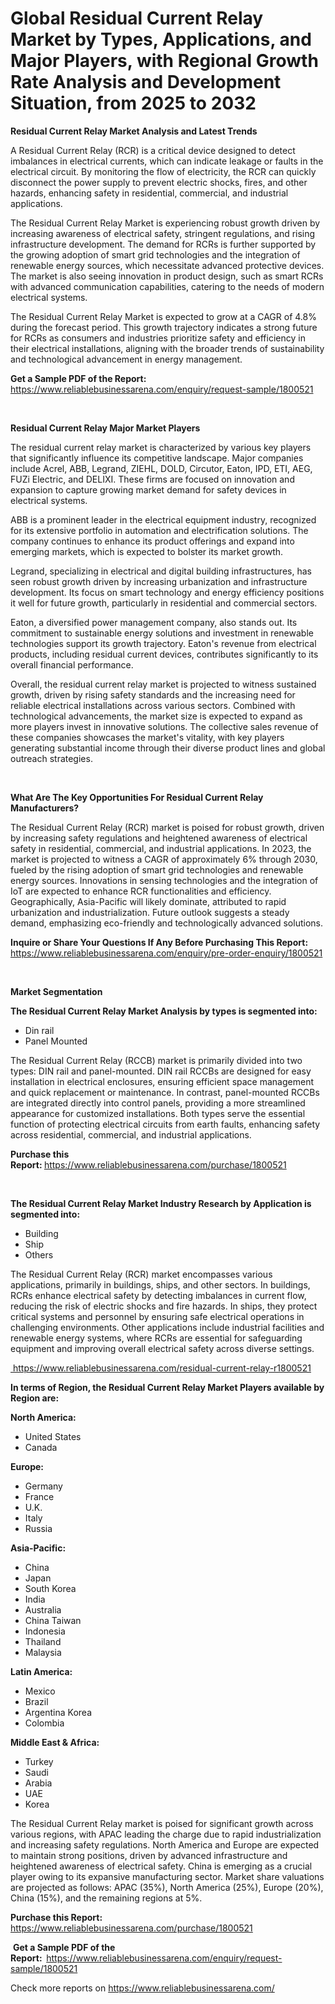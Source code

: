 <p><h1>Global Residual Current Relay Market by Types, Applications, and Major Players, with Regional Growth Rate Analysis and Development Situation, from 2025 to 2032</h1></p><p><strong>Residual Current Relay Market Analysis and Latest Trends</strong></p>
<p><p>A Residual Current Relay (RCR) is a critical device designed to detect imbalances in electrical currents, which can indicate leakage or faults in the electrical circuit. By monitoring the flow of electricity, the RCR can quickly disconnect the power supply to prevent electric shocks, fires, and other hazards, enhancing safety in residential, commercial, and industrial applications.</p><p>The Residual Current Relay Market is experiencing robust growth driven by increasing awareness of electrical safety, stringent regulations, and rising infrastructure development. The demand for RCRs is further supported by the growing adoption of smart grid technologies and the integration of renewable energy sources, which necessitate advanced protective devices. The market is also seeing innovation in product design, such as smart RCRs with advanced communication capabilities, catering to the needs of modern electrical systems.</p><p>The Residual Current Relay Market is expected to grow at a CAGR of 4.8% during the forecast period. This growth trajectory indicates a strong future for RCRs as consumers and industries prioritize safety and efficiency in their electrical installations, aligning with the broader trends of sustainability and technological advancement in energy management.</p></p>
<p><strong>Get a Sample PDF of the Report:&nbsp;</strong> <a href="https://www.reliablebusinessarena.com/enquiry/request-sample/1800521?utm_campaign=1990&utm_medium=2&utm_source=Github&utm_content=ia&utm_term=19022025&utm_id=residual-current-relay">https://www.reliablebusinessarena.com/enquiry/request-sample/1800521</a></p>
<p>&nbsp;</p>
<p><strong>Residual Current Relay Major Market Players</strong></p>
<p><p>The residual current relay market is characterized by various key players that significantly influence its competitive landscape. Major companies include Acrel, ABB, Legrand, ZIEHL, DOLD, Circutor, Eaton, IPD, ETI, AEG, FUZi Electric, and DELIXI. These firms are focused on innovation and expansion to capture growing market demand for safety devices in electrical systems.</p><p>ABB is a prominent leader in the electrical equipment industry, recognized for its extensive portfolio in automation and electrification solutions. The company continues to enhance its product offerings and expand into emerging markets, which is expected to bolster its market growth.</p><p>Legrand, specializing in electrical and digital building infrastructures, has seen robust growth driven by increasing urbanization and infrastructure development. Its focus on smart technology and energy efficiency positions it well for future growth, particularly in residential and commercial sectors.</p><p>Eaton, a diversified power management company, also stands out. Its commitment to sustainable energy solutions and investment in renewable technologies support its growth trajectory. Eaton's revenue from electrical products, including residual current devices, contributes significantly to its overall financial performance.</p><p>Overall, the residual current relay market is projected to witness sustained growth, driven by rising safety standards and the increasing need for reliable electrical installations across various sectors. Combined with technological advancements, the market size is expected to expand as more players invest in innovative solutions. The collective sales revenue of these companies showcases the market's vitality, with key players generating substantial income through their diverse product lines and global outreach strategies.</p></p>
<p>&nbsp;</p>
<p><strong>What Are The Key Opportunities For Residual Current Relay Manufacturers?</strong></p>
<p><p>The Residual Current Relay (RCR) market is poised for robust growth, driven by increasing safety regulations and heightened awareness of electrical safety in residential, commercial, and industrial applications. In 2023, the market is projected to witness a CAGR of approximately 6% through 2030, fueled by the rising adoption of smart grid technologies and renewable energy sources. Innovations in sensing technologies and the integration of IoT are expected to enhance RCR functionalities and efficiency. Geographically, Asia-Pacific will likely dominate, attributed to rapid urbanization and industrialization. Future outlook suggests a steady demand, emphasizing eco-friendly and technologically advanced solutions.</p></p>
<p><strong>Inquire or Share Your Questions If Any Before Purchasing This Report:</strong> <a href="https://www.reliablebusinessarena.com/enquiry/pre-order-enquiry/1800521?utm_campaign=1990&utm_medium=2&utm_source=Github&utm_content=ia&utm_term=19022025&utm_id=residual-current-relay">https://www.reliablebusinessarena.com/enquiry/pre-order-enquiry/1800521</a></p>
<p>&nbsp;</p>
<p><strong>Market Segmentation</strong></p>
<p><strong>The Residual Current Relay Market Analysis by types is segmented into:</strong></p>
<p><ul><li>Din rail</li><li>Panel Mounted</li></ul></p>
<p><p>The Residual Current Relay (RCCB) market is primarily divided into two types: DIN rail and panel-mounted. DIN rail RCCBs are designed for easy installation in electrical enclosures, ensuring efficient space management and quick replacement or maintenance. In contrast, panel-mounted RCCBs are integrated directly into control panels, providing a more streamlined appearance for customized installations. Both types serve the essential function of protecting electrical circuits from earth faults, enhancing safety across residential, commercial, and industrial applications.</p></p>
<p><strong>Purchase this Report:&nbsp;</strong><a href="https://www.reliablebusinessarena.com/purchase/1800521?utm_campaign=1990&utm_medium=2&utm_source=Github&utm_content=ia&utm_term=19022025&utm_id=residual-current-relay">https://www.reliablebusinessarena.com/purchase/1800521</a></p>
<p>&nbsp;</p>
<p><strong>The Residual Current Relay Market Industry Research by Application is segmented into:</strong></p>
<p><ul><li>Building</li><li>Ship</li><li>Others</li></ul></p>
<p><p>The Residual Current Relay (RCR) market encompasses various applications, primarily in buildings, ships, and other sectors. In buildings, RCRs enhance electrical safety by detecting imbalances in current flow, reducing the risk of electric shocks and fire hazards. In ships, they protect critical systems and personnel by ensuring safe electrical operations in challenging environments. Other applications include industrial facilities and renewable energy systems, where RCRs are essential for safeguarding equipment and improving overall electrical safety across diverse settings.</p></p>
<p><a href="https://www.reliablebusinessarena.com/residual-current-relay-r1800521?utm_campaign=1990&utm_medium=2&utm_source=Github&utm_content=ia&utm_term=19022025&utm_id=residual-current-relay">&nbsp;https://www.reliablebusinessarena.com/residual-current-relay-r1800521</a></p>
<p><strong>In terms of Region, the Residual Current Relay Market Players available by Region are:</strong></p>
<p>
    <p> <strong> North America: </strong>
        <ul>
            <li>United States</li>
            <li>Canada</li>
        </ul>
        </p> 
    <p> <strong> Europe: </strong>
        <ul>
            <li>Germany</li>
            <li>France</li>
            <li>U.K.</li>
            <li>Italy</li>
            <li>Russia</li>
        </ul>
        </p> 
    <p> <strong> Asia-Pacific: </strong>
        <ul>
            <li>China</li>
            <li>Japan</li>
            <li>South Korea</li>
            <li>India</li>
            <li>Australia</li>
            <li>China Taiwan</li>
            <li>Indonesia</li>
            <li>Thailand</li>
            <li>Malaysia</li>
        </ul>
        </p> 
    <p> <strong> Latin America: </strong>
        <ul>
            <li>Mexico</li>
            <li>Brazil</li>
            <li>Argentina Korea</li>
            <li>Colombia</li>
        </ul>
        </p> 
    <p> <strong> Middle East & Africa: </strong>
        <ul>
            <li>Turkey</li>
            <li>Saudi</li>
            <li>Arabia</li>
            <li>UAE</li>
            <li>Korea</li>
        </ul>
    </p>
    </p>
<p><p>The Residual Current Relay market is poised for significant growth across various regions, with APAC leading the charge due to rapid industrialization and increasing safety regulations. North America and Europe are expected to maintain strong positions, driven by advanced infrastructure and heightened awareness of electrical safety. China is emerging as a crucial player owing to its expansive manufacturing sector. Market share valuations are projected as follows: APAC (35%), North America (25%), Europe (20%), China (15%), and the remaining regions at 5%.</p></p>
<p><strong>Purchase this Report: </strong><a href="https://www.reliablebusinessarena.com/purchase/1800521?utm_campaign=1990&utm_medium=2&utm_source=Github&utm_content=ia&utm_term=19022025&utm_id=residual-current-relay">https://www.reliablebusinessarena.com/purchase/1800521</a></p>
<p>&nbsp;<strong>Get a Sample PDF of the Report:&nbsp;&nbsp;</strong><a href="https://www.reliablebusinessarena.com/enquiry/request-sample/1800521?utm_campaign=1990&utm_medium=2&utm_source=Github&utm_content=ia&utm_term=19022025&utm_id=residual-current-relay">https://www.reliablebusinessarena.com/enquiry/request-sample/1800521</a></p>
<p><strong></strong></p>
<p>Check more reports on <a href="https://www.reliablebusinessarena.com/?utm_campaign=1990&utm_medium=2&utm_source=Github&utm_content=ia&utm_term=19022025&utm_id=residual-current-relay">https://www.reliablebusinessarena.com/</a></p>